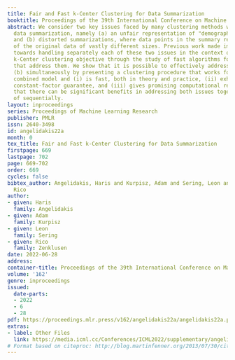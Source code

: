 ```yaml
---
title: Fair and Fast k-Center Clustering for Data Summarization
booktitle: Proceedings of the 39th International Conference on Machine Learning
abstract: We consider two key issues faced by many clustering methods when used for
  data summarization, namely (a) an unfair representation of "demographic groups”
  and (b) distorted summarizations, where data points in the summary represent subsets
  of the original data of vastly different sizes. Previous work made important steps
  towards handling separately each of these two issues in the context of the fundamental
  k-Center clustering objective through the study of fast algorithms for natural models
  that address them. We show that it is possible to effectively address both (a) and
  (b) simultaneously by presenting a clustering procedure that works for a canonical
  combined model and (i) is fast, both in theory and practice, (ii) exhibits a worst-case
  constant-factor guarantee, and (iii) gives promising computational results showing
  that there can be significant benefits in addressing both issues together instead
  of sequentially.
layout: inproceedings
series: Proceedings of Machine Learning Research
publisher: PMLR
issn: 2640-3498
id: angelidakis22a
month: 0
tex_title: Fair and Fast k-Center Clustering for Data Summarization
firstpage: 669
lastpage: 702
page: 669-702
order: 669
cycles: false
bibtex_author: Angelidakis, Haris and Kurpisz, Adam and Sering, Leon and Zenklusen,
  Rico
author:
- given: Haris
  family: Angelidakis
- given: Adam
  family: Kurpisz
- given: Leon
  family: Sering
- given: Rico
  family: Zenklusen
date: 2022-06-28
address:
container-title: Proceedings of the 39th International Conference on Machine Learning
volume: '162'
genre: inproceedings
issued:
  date-parts:
  - 2022
  - 6
  - 28
pdf: https://proceedings.mlr.press/v162/angelidakis22a/angelidakis22a.pdf
extras:
- label: Other Files
  link: https://media.icml.cc/Conferences/ICML2022/supplementary/angelidakis22a-supp.zip
# Format based on citeproc: http://blog.martinfenner.org/2013/07/30/citeproc-yaml-for-bibliographies/
---
```

